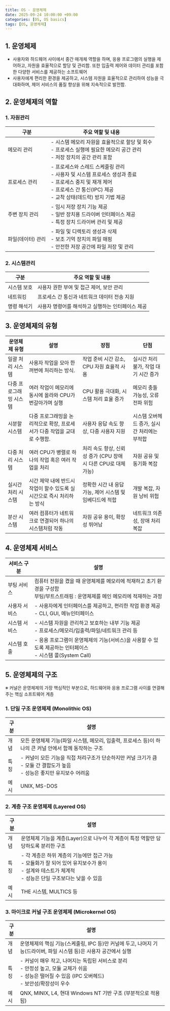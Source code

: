 ```yaml
---
title: OS - 운영체제
date: 2025-09-24 10:00:00 +09:00
categories: [OS, OS basics]
tags: [OS, 운영체제]
---
```


## 1. 운영체제
- 사용자와 하드웨어 사이에서 중간 매개체 역할을 하며, 응용 프로그램의 실행을 제어하고, 자원을 효율적으로 할당 및 관리함. 또한 입출력 제어와 데이터 관리를 포함한 다양한 서비스를 제공하는 소프트웨어
- 사용자에게 편리한 환경을 제공하고, 시스템 자원을 효율적으로 관리하여 성능을 극대화하며, 제어 서비스의 품질 향상을 위해 지속적으로 발전함.

## 2. 운영체제의 역할
### 1. 자원관리

| 구분  | 주요 역할 및 내용 |
| -- | -- |
| 메모리 관리   |- 시스템 메모리 자원을 효율적으로 할당 및 회수 <br> - 프로세스 실행에 필요한 메모리 공간 관리 <br> - 저장 장치의 공간 관리 포함 |
| 프로세스 관리 | - 프로세스와 스레드 스케줄링 관리<br>- 사용자 및 시스템 프로세스 생성과 종료<br>- 프로세스 중지 및 재개 제어<br>- 프로세스 간 통신(IPC) 제공<br>- 교착 상태(데드락) 방지 기법 제공 |
| 주변 장치 관리 | - 임시 저장 장치 기능 제공<br>- 일반 장치용 드라이버 인터페이스 제공<br>- 특정 장치 드라이버 관리 및 제공  |
| 파일(데이터) 관리 | - 파일 및 디렉토리 생성과 삭제<br>- 보조 기억 장치의 파일 매핑<br>- 안전한 저장 공간에 파일 저장 및 관리 |

### 2. 시스템관리

| 구분 | 주요 역할 및 내용 |
| -- | - |
| 시스템 보호 | 사용자 권한 부여 및 접근 제어, 보안 관리 |
| 네트워킹   | 프로세스 간 통신과 네트워크 데이터 전송 지원  |
| 명령 해석기 | 사용자 명령어를 해석하고 실행하는 인터페이스 제공 |

## 3. 운영체제의 유형

| 운영체제 유형 | 설명 | 장점  | 단점  |
| -- | -- | -- | --- |
|일괄 처리 시스템| 사용자 작업을 모아 한꺼번에 처리하는 방식. | 작업 준비 시간 감소, CPU 자원 효율적 사용| 실시간 처리 불가, 작업 대기 시간 증가|
| 다중 프로그래밍 시스템 | 여러 작업이 메모리에 동시에 올라와 CPU가 번갈아가며 실행 | CPU 활용 극대화, 시스템 처리 효율 증가  | 메모리 충돌 가능성, 오류 전파 위험|
| 시분할 시스템| 다중 프로그래밍을 논리적으로 확장, 프로세서가 다중 작업을 교대로 수행함. | 사용자 응답 속도 향상, 다중 사용자 지원| 시스템 오버헤드 증가, 실시간 처리에는 부적합 |
| 다중 처리 시스템| 여러 CPU가 병렬로 하나의 작업 혹은 여러 작업을 처리| 처리 속도 향상, 신뢰성 증가 (CPU 장애 시 다른 CPU로 대체 가능) | 자원 공유 및 동기화 복잡|
| 실시간 처리 시스템   | 시간 제약 내에 반드시 작업이 할수 있도록 실시간으로 즉시 처리하는 방식| 정확한 시간 내 응답 가능, 제어 시스템 및 임베디드에 적합| 개발 복잡, 자원 낭비 위험|
| 분산 시스템| 여러 컴퓨터가 네트워크로 연결되어 하나의 시스템처럼 작동| 자원 공유 용이, 확장성 뛰어남| 네트워크 의존성, 장애 처리 복잡|

## 4. 운영체제 서비스

| 서비스 구분| 설명                                                                      |
| - |-------------------------------------------------------------------------|
| 부팅 서비스  | 컴퓨터 전원을 켰을 때 운영체제를 메모리에 적재하고 초기 환경을 구성함<br>부팅/부트스트래핑 : 운영체제를 메인 메모리에 적재하는 과정|
| 사용자 서비스 | - 사용자에게 인터페이스를 제공하고, 편리한 작업 환경 제공<br> - CLI, GUI, 메뉴인터페이스               |
| 시스템 서비스 | - 시스템 자원을 관리하고 보호하는 내부 기능 제공 <br> - 프로세스/메모리/입출력/파일/네트워크 관리 등           |
| 시스템 호출  | - 응용 프로그램이 운영체제의 기능(서비스)을 사용할 수 있도록 제공하는 인터페이스 <br> - 시스템 콜(System Call) |

## 5. 운영체제의 구조

※ 커널은 운영체제의 가장 핵심적인 부분으로, 하드웨어와 응용 프로그램 사이를 연결해주는 핵심 소프트웨어 계층

### 1. 단일 구조 운영체제 (Monolithic OS)

| 구분 | 설명|
| -- | -- |
| 개념 | 모든 운영체제 기능(파일 시스템, 메모리, 입출력, 프로세스 등)이 하나의 큰 커널 안에서 함께 동작하는 구조 |
| 특징 | - 커널이 모든 기능을 직접 처리구조가 단순하지만 커널 크기가 큼<br> - 모듈 간 결합도가 높음<br> - 성능은 좋지만 유지보수 어려움 |
| 예시 | UNIX, MS-DOS|

### 2. 계층 구조 운영체제 (Layered OS)

| 구분 | 설명|
| -- | -- |
| 개념 | 운영체제 기능을 계층(Layer)으로 나누어 각 계층이 특정 역할만 담당하도록 분리한 구조 |
| 특징 | - 각 계층은 하위 계층의 기능에만 접근 가능<br> - 모듈화가 잘 되어 있어 유지보수가 용이<br> - 설계와 테스트가 체계적<br> - 성능은 단일 구조보다는 낮을 수 있음 |
| 예시 | THE 시스템, MULTICS 등|

### 3. 마이크로 커널 구조 운영체제 (Microkernel OS)

| 구분 | 설명|
| -- | - |
| 개념 | 운영체제의 핵심 기능(스케줄링, IPC 등)만 커널에 두고, 나머지 기능(드라이버, 파일 시스템 등)은 사용자 공간에서 실행|
| 특징 | - 커널이 매우 작고, 나머지는 독립된 서비스로 분리 <br> - 안정성 높고, 모듈 교체가 쉬움<br> - 성능은 떨어질 수 있음 (IPC 오버헤드)<br> - 보안성/확장성이 우수 |
| 예시 | QNX, MINIX, L4, 현대 Windows NT 기반 구조 (부분적으로 적용됨) |
